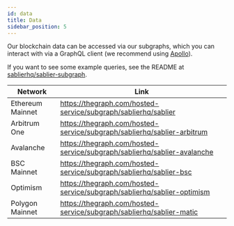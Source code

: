 ```yaml
---
id: data
title: Data
sidebar_position: 5
---
```


Our blockchain data can be accessed via our subgraphs, which you can interact with via a GraphQL client (we recommend using [Apollo](https://github.com/apollographql/apollo-client)).

If you want to see some example queries, see the README at [sablierhq/sablier-subgraph](https://github.com/sablierhq/sablier-subgraph).

| Network          | Link                                                                     |
| ---------------- | ------------------------------------------------------------------------ |
| Ethereum Mainnet | https://thegraph.com/hosted-service/subgraph/sablierhq/sablier           |
| Arbitrum One     | https://thegraph.com/hosted-service/subgraph/sablierhq/sablier-arbitrum  |
| Avalanche        | https://thegraph.com/hosted-service/subgraph/sablierhq/sablier-avalanche |
| BSC Mainnet      | https://thegraph.com/hosted-service/subgraph/sablierhq/sablier-bsc       |
| Optimism         | https://thegraph.com/hosted-service/subgraph/sablierhq/sablier-optimism  |
| Polygon Mainnet  | https://thegraph.com/hosted-service/subgraph/sablierhq/sablier-matic     |
